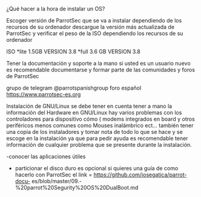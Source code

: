¿Qué hacer a la hora de instalar un OS?

Escoger versión de ParrotSec que se va a instalar dependiendo de los
recursos de su ordenador descargue la versión más actualizada de ParrotSec y verificar el peso
de la ISO dependiendo los recursos de su ordenador

ISO
*lite 1.5GB VERSION 3.8
*full 3.6 GB VERSION 3.8

Tener la documentación y soporte a la mano
si usted es un usuario nuevo es recomendable documentarse y formar parte de
las comunidades y foros de ParrotSec 
 
grupo de telegram 
@parrotspanishgroup
foro español
https://www.parrotsec-es.org


 Instalación de GNU/Linux
se debe tener en cuenta tener a mano la información del Hardware
en GNU/Linux hay varios problemas con los controladores para dispositivo
cómo ( modems integrados en board y otros periféricos menos comunes
como Mouses inalámbrico ect... 
también tener una copia de los instaladores
y tomar nota de todo lo que se hace y se escoge en la instalación
ya que para pedir ayuda es recomendable tener información de cualquier
problema que se presente durante la instalación.

-conocer las aplicaciones útiles
- particionar el disco duro es opcional si quieres una guía de como 
hacerlo con ParrotSec el link =  https://github.com/josegatica/parrot-docu-
es/blob/master/09.-%20parrot%20Segurity%20OS%20DualBoot.md



